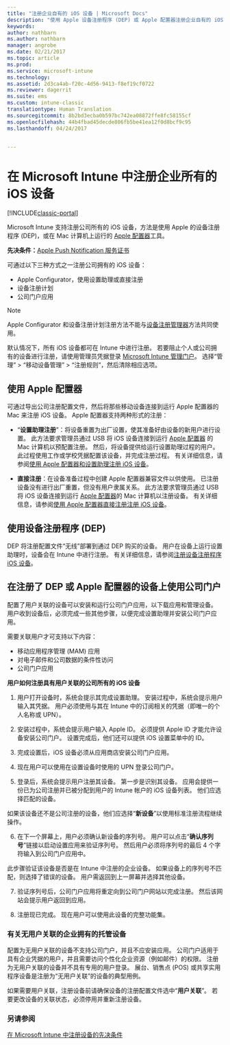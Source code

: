```yaml
---
title: "注册企业自有的 iOS 设备 | Microsoft Docs"
description: "使用 Apple 设备注册程序 (DEP) 或 Apple 配置器注册企业自有的 iOS 设备"
keywords: 
author: nathbarn
ms.author: nathbarn
manager: angrobe
ms.date: 02/21/2017
ms.topic: article
ms.prod: 
ms.service: microsoft-intune
ms.technology: 
ms.assetid: 2d3ca4ab-f20c-4d56-9413-f8ef19cf0722
ms.reviewer: dagerrit
ms.suite: ems
ms.custom: intune-classic
translationtype: Human Translation
ms.sourcegitcommit: 8b2bd3ecba0b597bc742ea08872ffe8fc58155cf
ms.openlocfilehash: 44b4fbad45decde806fb5be41ea12f0d8bcf9c95
ms.lasthandoff: 04/24/2017


---
```


# <a name="enroll-corporate-owned-ios-devices-in-microsoft-intune"></a>在 Microsoft Intune 中注册企业所有的 iOS 设备

[!INCLUDE[classic-portal](../includes/classic-portal.md)]

Microsoft Intune 支持注册公司所有的 iOS 设备，方法是使用 Apple 的设备注册程序 (DEP)，或在 Mac 计算机上运行的 [Apple 配置器](https://go.microsoft.com/fwlink/?LinkId=518017)工具。

**先决条件：**[Apple Push Notification 服务证书](set-up-ios-and-mac-management-with-microsoft-intune.md)

可通过以下三种方式之一注册公司拥有的 iOS 设备：

- Apple Configurator，使用设置助理或直接注册
- 设备注册计划
- 公司门户应用

>[!NOTE]
>Apple Configurator 和设备注册计划注册方法不能与[设备注册管理器](enroll-corporate-owned-devices-with-the-device-enrollment-manager-in-microsoft-intune.md)方法共同使用。

默认情况下，所有 iOS 设备都可在 Intune 中进行注册。 若要阻止个人或公司拥有的设备进行注册，请使用管理员凭据登录 [Microsoft Intune 管理门户](https://manage.microsoft.com)。 选择“管理” > “移动设备管理” > “注册规则”，然后清除相应选项。

## <a name="use-apple-configurator"></a>使用 Apple 配置器

可通过导出公司注册配置文件，然后将那些移动设备连接到运行 Apple 配置器的 Mac 来注册 iOS 设备。 Apple 配置器支持两种形式的注册：

- “**设置助理注册**”：将设备重置为出厂设置，使其准备好由设备的新用户进行设置。 此方法要求管理员通过 USB 将 iOS 设备连接到运行 [Apple 配置器](https://go.microsoft.com/fwlink/?LinkId=518017) 的 Mac 计算机以预配置注册。 然后，将设备提供给运行设置助理过程的用户。 此过程使用工作或学校凭据配置该设备，并完成注册过程。 有关详细信息，请参阅[使用 Apple 配置器和设置助理注册 iOS 设备](ios-setup-assistant-enrollment-in-microsoft-intune.md)。

- **直接注册**：在设备准备过程中创建 Apple 配置器兼容文件以供使用。 已注册设备没有进行出厂重置，但没有用户隶属关系。 此方法要求管理员通过 USB 将 iOS 设备连接到运行 [Apple 配置器](https://go.microsoft.com/fwlink/?LinkId=518017)的 Mac 计算机以注册设备。 有关详细信息，请参阅[使用 Apple 配置器直接注册注册 iOS 设备](ios-direct-enrollment-in-microsoft-intune.md)。

## <a name="use-the-device-enrollment-program-dep"></a>使用设备注册程序 (DEP)
DEP 将注册配置文件“无线”部署到通过 DEP 购买的设备。 用户在设备上运行设置助理时，设备会在 Intune 中进行注册。 有关详细信息，请参阅[注册设备注册程序 iOS 设备](ios-device-enrollment-program-in-microsoft-intune.md)。

## <a name="use-the-company-portal-on-dep-enrolled-or-apple-configurator-enrolled-devices"></a>在注册了 DEP 或 Apple 配置器的设备上使用公司门户

配置了用户关联的设备可以安装和运行公司门户应用，以下载应用和管理设备。 用户收到设备后，必须完成一些其他步骤，以便完成设置助理并安装公司门户应用。

需要关联用户才可支持以下内容：
  - 移动应用程序管理 (MAM) 应用
  -    对电子邮件和公司数据的条件性访问
  -    公司门户应用

**用户如何注册具有用户关联的公司所有的 iOS 设备**
1. 用户打开设备时，系统会提示其完成设置助理。 安装过程中，系统会提示用户输入其凭据。 用户必须使用与其在 Intune 中的订阅相关的凭据（即唯一的个人名称或 UPN）。

2. 安装过程中，系统会提示用户输入 Apple ID。 必须提供 Apple ID 才能允许设备安装公司门户。 设置完成后，他们还可以提供 iOS 设置菜单中的 ID。

3. 完成设置后，iOS 设备必须从应用商店安装公司门户应用。

4. 现在用户可以使用在设置设备时使用的 UPN 登录公司门户。

5. 登录后，系统会提示用户注册其设备。 第一步是识别其设备。 应用会提供一份已为公司注册并已被分配到用户的 Intune 帐户的 iOS 设备列表。 他们应选择匹配的设备。

  如果该设备还不是公司注册的设备，他们应选择“**新设备**”以使用标准注册流程继续操作。

6. 在下一个屏幕上，用户必须确认新设备的序列号。 用户可以点击“**确认序列号**”链接以启动设置应用来验证序列号。 然后用户必须将序列号的最后 4 个字符输入到公司门户应用中。

  此步骤验证该设备是否是在 Intune 中注册的企业设备。 如果设备上的序列号不匹配，则选择了错误的设备。 用户需返回到上一屏幕并选择其他设备。

7. 验证序列号后，公司门户应用将重定向到公司门户网站以完成注册。 然后该网站会提示用户返回到应用。

8. 注册现已完成。 现在用户可以使用此设备的完整功能集。

### <a name="about-corporate-owned-managed-devices-with-no-user-affinity"></a>有关无用户关联的企业拥有的托管设备

配置为无用户关联的设备不支持公司门户，并且不应安装应用。 公司门户适用于具有企业凭据的用户，并且需要访问个性化企业资源（例如邮件）的权限。 注册为无用户关联的设备并不具有专用的用户登录。 展台、销售点 (POS) 或共享实用程序设备是注册为“无用户关联”的设备的典型用例。

如果需要用户关联，注册设备前请确保设备的注册配置文件选中“**用户关联**”。 若要更改设备的关联状态，必须停用并重新注册设备。



### <a name="see-also"></a>另请参阅
[在 Microsoft Intune 中注册设备的先决条件](prerequisites-for-enrollment.md)

